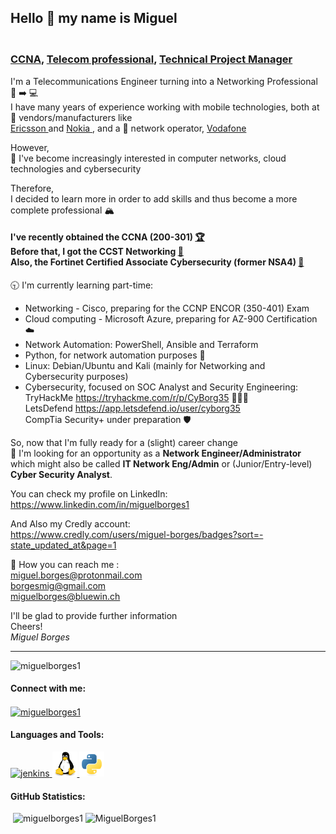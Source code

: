 <h2>  Hello 👋  my name is Miguel <br/></h2>

<h3><br/><a href="https://www.credly.com/badges/6dadb1cc-71e5-43a8-836f-e16ef33ff394">CCNA</a>, <a href="https://www.linkedin.com/in/miguelborges1/">Telecom professional</a>, <a href="https://en.telehorizon.pt/">Technical Project Manager</a> </h3>
  
<!--
<code style="color : blue"> blue color text </code>
-->

I'm a Telecommunications Engineer turning into a Networking Professional 📱 ➡️ 💻 </br>
I have many years of experience working with mobile technologies, both at 📶 vendors/manufacturers like <br/> <a href="https://www.ericsson.com/en/about-us/company-facts/ericsson-worldwide/portugal">Ericsson </a> and <a href="https://www.nokia.com/"> Nokia </a>, and a 📡 network operator, <a href="https://www.vodafone.pt/"> Vodafone </a>
</br>

However,</br>
👀  I've become increasingly interested in computer networks, cloud technologies and cybersecurity </br>

Therefore,</br>
I decided to learn more in order to add skills and thus become a more complete professional 🏔️
>
<h4> I've recently obtained the CCNA (200-301) <a href="https://www.credly.com/badges/6dadb1cc-71e5-43a8-836f-e16ef33ff394"> 🏆 </a></br>
Before that, I got the CCST Networking <a href="https://www.credly.com/badges/9f39e051-3b80-40dc-b2c9-24c50c2635dc"> 🏅  </a><br>
Also, the Fortinet Certified Associate Cybersecurity (former NSA4) <a href="https://www.credly.com/badges/43233cc4-87fd-481c-b89b-6073a949ca94"> 💪 </a></h4>


🕤 I'm currently learning part-time:</br>
+ Networking - Cisco, preparing for the CCNP ENCOR (350-401) Exam 
+ Cloud computing - Microsoft Azure, preparing for AZ-900 Certification ☁️
+ Network Automation: PowerShell, Ansible and Terraform 
+ Python, for network automation purposes 🐍
+ Linux: Debian/Ubuntu and Kali (mainly for Networking and Cybersecurity purposes)
+ Cybersecurity, focused on SOC Analyst and Security Engineering:
</br>TryHackMe https://tryhackme.com/r/p/CyBorg35 👨🏻‍💻
</br>LetsDefend https://app.letsdefend.io/user/cyborg35
</br>CompTia Security+ under preparation 🛡️

So, now that I'm fully ready for a (slight) career change </br>
🔀 I'm looking for an opportunity as a <b>Network Engineer/Administrator</b> which might also be called <b>IT Network Eng/Admin</b> or (Junior/Entry-level) <b>Cyber Security Analyst</b>.

You can check my profile on LinkedIn:</br>
https://www.linkedin.com/in/miguelborges1

And Also my Credly account:</br>
https://www.credly.com/users/miguel-borges/badges?sort=-state_updated_at&page=1
<!--START_SECTION:badges-->
<!--END_SECTION:badges-->

<!--
<h4> My Credly badges </h4>
[![CCNA](https://images.credly.com/size/100x100/images/6dadb1cc-71e5-43a8-836f-e16ef33ff394)]([https://www.credly.com/badges/6dadb1cc-71e5-43a8-836f-e16ef33ff394](https://www.credly.com/badges/6dadb1cc-71e5-43a8-836f-e16ef33ff394) "CCNA")
END_SECTION:badges-->

<!-- 
Take a look at some of <b><h2>My Projects</h2></b>
-->
  
📧 How you can reach me :</br>
miguel.borges@protonmail.com</br>
borgesmig@gmail.com</br>
miguelborges@bluewin.ch</br>

I'll be glad to provide further information</br>
Cheers!</br>
*Miguel Borges*

---------------------------------------------------------------------------------

<p align="left"> <img src="https://komarev.com/ghpvc/?username=miguelborges1&label=Profile%20views&color=0e75b6&style=flat" alt="miguelborges1" /> </p>

<h4 align="left">Connect with me:</h4>
<p align="left">
<a href="https://linkedin.com/in/miguelborges1" target="blank"><img align="center" src="https://raw.githubusercontent.com/rahuldkjain/github-profile-readme-generator/master/src/images/icons/Social/linked-in-alt.svg" alt="miguelborges1" height="30" width="40" /></a>
</p>

<h4 align="left">Languages and Tools:</h4>
<p align="left"> <a href="https://www.jenkins.io" target="_blank" rel="noreferrer"> <img src="https://www.vectorlogo.zone/logos/jenkins/jenkins-icon.svg" alt="jenkins" width="40" height="40"/> </a> <a href="https://www.linux.org/" target="_blank" rel="noreferrer"> <img src="https://raw.githubusercontent.com/devicons/devicon/master/icons/linux/linux-original.svg" alt="linux" width="40" height="40"/> </a> <a href="https://www.python.org" target="_blank" rel="noreferrer"> <img src="https://raw.githubusercontent.com/devicons/devicon/master/icons/python/python-original.svg" alt="python" width="40" height="40"/> </a> </p>
<!---
My TryHackMe
<iframe src="https://tryhackme.com/api/v2/badges/public-profile?userPublicId=3586534" style='border:none;'></iframe>
--->

<h4 align="left">GitHub Statistics:</h4>
<p>&nbsp;<img align="centre" src="https://github-readme-stats.vercel.app/api?username=miguelborges1&show_icons=true&locale=en" alt="miguelborges1" />
<img align="centre" src="https://github-readme-streak-stats.herokuapp.com/?user=miguelborges1&" alt="MiguelBorges1" />

<!---
BorgesMig/BorgesMig is a ✨ special ✨ repository because its `README.md` (this file) appears on your GitHub profile.
You can click the Preview link to take a look at your changes.
--->

